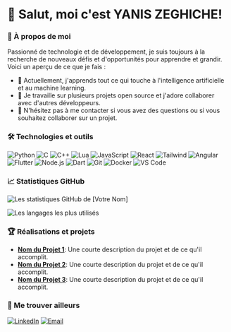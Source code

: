 # 👋 Salut, moi c'est YANIS ZEGHICHE!

### 🚀 À propos de moi

Passionné de technologie et de développement, je suis toujours à la recherche de nouveaux défis et d'opportunités pour apprendre et grandir. Voici un aperçu de ce que je fais :

- 🌱 Actuellement, j'apprends tout ce qui touche à l'intelligence artificielle et au machine learning.
- 🔭 Je travaille sur plusieurs projets open source et j'adore collaborer avec d'autres développeurs.
- 💬 N'hésitez pas à me contacter si vous avez des questions ou si vous souhaitez collaborer sur un projet.

### 🛠️ Technologies et outils

![Python](https://img.shields.io/badge/-Python-000?&logo=python)
![C](https://img.shields.io/badge/-C-000?&logo=c)
![C++](https://img.shields.io/badge/-C++-000?&logo=cplusplus)
![Lua](https://img.shields.io/badge/-Lua-000?&logo=lua)
![JavaScript](https://img.shields.io/badge/-JavaScript-000?&logo=JavaScript)
![React](https://img.shields.io/badge/-React-000?&logo=React)
![Tailwind](https://img.shields.io/badge/-TailwindCSS-000?&logo=tailwindcss)
![Angular](https://img.shields.io/badge/-Angular-000?&logo=Angular)
![Flutter](https://img.shields.io/badge/-Flutter-000?&logo=flutter)
![Node.js](https://img.shields.io/badge/-Node.js-000?&logo=node.js)
![Dart](https://img.shields.io/badge/-Dart-000?&logo=dart)
![Git](https://img.shields.io/badge/-Git-000?&logo=git)
![Docker](https://img.shields.io/badge/-Docker-000?&logo=docker)
![VS Code](https://img.shields.io/badge/-VS%20Code-000?&logo=visual-studio-code)

### 📈 Statistiques GitHub

![Les statistiques GitHub de [Votre Nom]](https://github-readme-stats.vercel.app/api?username=Sprk3lzZ&show_icons=true&theme=radical)

![Les langages les plus utilisés](https://github-readme-stats.vercel.app/api/top-langs/?username=Sprk3lzZ&layout=compact&theme=radical)

### 🏆 Réalisations et projets

- **[Nom du Projet 1](lien_vers_le_projet)**: Une courte description du projet et de ce qu'il accomplit.
- **[Nom du Projet 2](lien_vers_le_projet)**: Une courte description du projet et de ce qu'il accomplit.
- **[Nom du Projet 3](lien_vers_le_projet)**: Une courte description du projet et de ce qu'il accomplit.

### 🔗 Me trouver ailleurs

[![LinkedIn](https://img.shields.io/badge/-LinkedIn-000?&logo=LinkedIn&logoColor=0077B5)](https://www.linkedin.com/in/yaniszeghiche/)
[![Email](https://img.shields.io/badge/-Email-000?&logo=Gmail&logoColor=D14836)](yanis@zeghiche.com)
